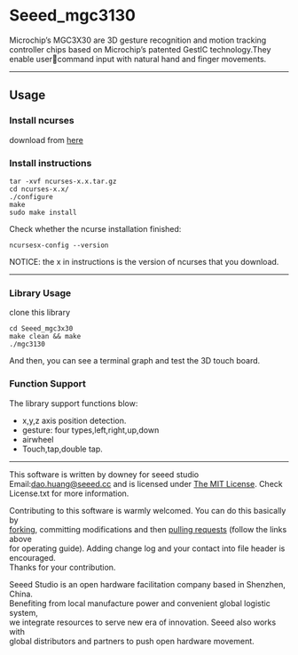 # Seeed_mgc3130
Microchip’s MGC3X30 are 3D gesture recognition and motion tracking controller chips based on Microchip’s patented GestIC technology.They enable usercommand input with natural hand and finger movements.

*** 
## Usage
### Install ncurses
download from [here](https://invisible-mirror.net/archives/ncurses/) 

### Install instructions

	tar -xvf ncurses-x.x.tar.gz
	cd ncurses-x.x/
	./configure
	make
	sudo make install

Check whether the ncurse installation finished:

	ncursesx-config --version

NOTICE: the x in instructions is the version of ncurses that you download.

***
### Library Usage
clone this library

	cd Seeed_mgc3x30
	make clean && make
	./mgc3130
And then, you can see a terminal graph and test the 3D touch board.

### Function Support
The library support functions blow:
* x,y,z axis position detection.
* gesture: four types,left,right,up,down
* airwheel
* Touch,tap,double tap. 


***
This software is written by downey  for seeed studio<br>
Email:dao.huang@seeed.cc
and is licensed under [The MIT License](http://opensource.org/licenses/mit-license.php). Check License.txt for more information.<br>

Contributing to this software is warmly welcomed. You can do this basically by<br>
[forking](https://help.github.com/articles/fork-a-repo), committing modifications and then [pulling requests](https://help.github.com/articles/using-pull-requests) (follow the links above<br>
for operating guide). Adding change log and your contact into file header is encouraged.<br>
Thanks for your contribution.

Seeed Studio is an open hardware facilitation company based in Shenzhen, China. <br>
Benefiting from local manufacture power and convenient global logistic system, <br>
we integrate resources to serve new era of innovation. Seeed also works with <br>
global distributors and partners to push open hardware movement.<br>














